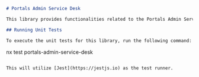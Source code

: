 ```markdown
# Portals Admin Service Desk

This library provides functionalities related to the Portals Admin Service Desk and was generated using [Nx](https://nx.dev).

## Running Unit Tests

To execute the unit tests for this library, run the following command:

```
nx test portals-admin-service-desk
```

This will utilize [Jest](https://jestjs.io) as the test runner.
```